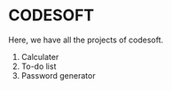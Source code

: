 # CODESOFT
Here, we have all the projects of codesoft.
1) Calculater
2) To-do list
3) Password generator

